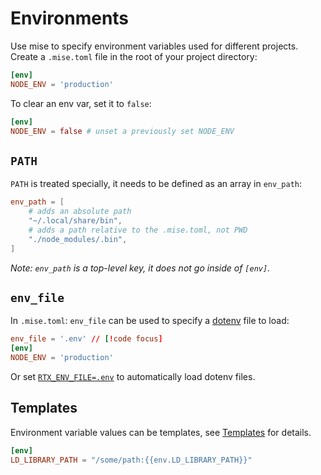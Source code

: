 # Environments

Use mise to specify environment variables used for different projects. Create a `.mise.toml` file
in the root of your project directory:

```toml
[env]
NODE_ENV = 'production'
```

To clear an env var, set it to `false`:

```toml
[env]
NODE_ENV = false # unset a previously set NODE_ENV
```


## `PATH`

`PATH` is treated specially, it needs to be defined as an array in `env_path`:

```toml
env_path = [
    # adds an absolute path
    "~/.local/share/bin",
    # adds a path relative to the .mise.toml, not PWD
    "./node_modules/.bin",
]
```

_Note: `env_path` is a top-level key, it does not go inside of `[env]`._

## `env_file`

In `.mise.toml`: `env_file` can be used to specify a [dotenv](https://dotenv.org) file to load:

```toml
env_file = '.env' // [!code focus]
[env]
NODE_ENV = 'production'
```

Or set [`RTX_ENV_FILE=.env`](/configuration#mise-env-file) to automatically load dotenv files.

## Templates

Environment variable values can be templates, see [Templates](/templates) for details.

```toml
[env]
LD_LIBRARY_PATH = "/some/path:{{env.LD_LIBRARY_PATH}}"
```
